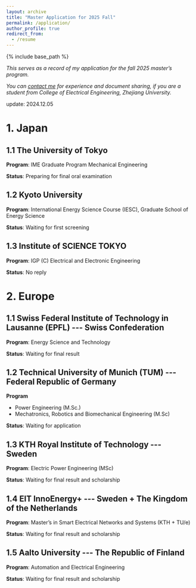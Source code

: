 ```yaml
---
layout: archive
title: "Master Application for 2025 Fall"
permalink: /application/
author_profile: true
redirect_from:
  - /resume
---
```


{% include base_path %}


*This serves as a record of my application for the fall 2025 master’s program.*

*You can [contact me]() for experience and document sharing, if you are a student from College of Electrical Engineering, Zhejiang University.*

update: 2024.12.05

# 1. Japan

## 1.1 The University of Tokyo

**Program**: IME Graduate Program Mechanical Engineering

**Status**: Preparing for final oral examination

## 1.2 Kyoto University

**Program**: International Energy Science Course (IESC), Graduate School of Energy Science

**Status**: Waiting for first screening

## 1.3 Institute of SCIENCE TOKYO

**Program**: IGP (C) Electrical and Electronic Engineering

**Status**: No reply

# 2. Europe

## 1.1 Swiss Federal Institute of Technology in Lausanne (EPFL) --- Swiss Confederation

**Program**: Energy Science and Technology

**Status**: Waiting for final result

## 1.2 Technical University of Munich (TUM) --- Federal Republic of Germany

**Program**

* Power Engineering (M.Sc.)
* Mechatronics, Robotics and Biomechanical Engineering (M.Sc)

**Status**: Waiting for application

## 1.3 KTH Royal Institute of Technology --- Sweden

**Program**: Electric Power Engineering (MSc)

**Status**: Waiting for final result and scholarship

## 1.4 EIT InnoEnergy+ --- Sweden + The Kingdom of the Netherlands

**Program**: Master’s in Smart Electrical Networks and Systems (KTH + TU/e)

**Status**: Waiting for final result and scholarship

## 1.5 Aalto University --- The Republic of Finland

**Program**: Automation and Electrical Engineering

**Status**: Waiting for final result and scholarship

